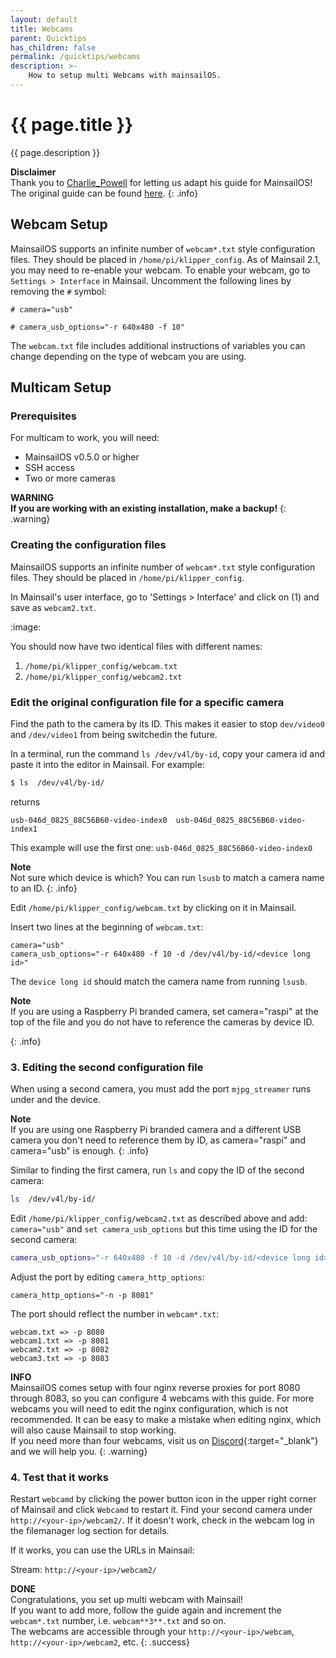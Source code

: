 ```yaml
---
layout: default
title: Webcams
parent: Quicktips
has_children: false
permalink: /quicktips/webcams
description: >-
    How to setup multi Webcams with mainsailOS.
---
```


# {{ page.title }}
{{ page.description }}

__Disclaimer__  
Thank you to [Charlie_Powell](https://community.octoprint.org/u/Charlie_Powell) for letting us adapt his guide for MainsailOS!  
The original guide can be found [here](https://community.octoprint.org/t/setting-up-multiple-webcams-in-octopi-the-right-way/32669).
{: .info}

## Webcam Setup

MainsailOS supports an infinite number of `webcam*.txt` style configuration files. They should be placed in `/home/pi/klipper_config`. As of Mainsail 2.1, you may need to re-enable your webcam.  To enable your webcam, go to `Settings > Interface` in Mainsail.  Uncomment the following lines by removing the `#` symbol:

```
# camera="usb"

# camera_usb_options="-r 640x480 -f 10"
```

The `webcam.txt` file includes additional instructions of variables you can change depending on the type of webcam you are using.

## Multicam Setup

### Prerequisites
For multicam to work, you will need:

- MainsailOS v0.5.0 or higher
- SSH access
- Two or more cameras

__WARNING__  
**If you are working with an existing installation, make a backup!**
{: .warning}

### Creating the configuration files
MainsailOS supports an infinite number of `webcam*.txt` style configuration files. They should be placed in
`/home/pi/klipper_config`.

In Mainsail's user interface, go to 'Settings > Interface' and click on (1) and save as `webcam2.txt`.

:image:

You should now have two identical files with different names:
1. `/home/pi/klipper_config/webcam.txt`
2. `/home/pi/klipper_config/webcam2.txt`

### Edit the original configuration file for a specific camera
Find the path to the camera by its ID. This makes it easier to stop `dev/video0` and `/dev/video1` from being switchedin the future.

In a terminal, run the command `ls /dev/v4l/by-id`, copy your camera id and paste it into the editor in Mainsail. For example:

```bash
$ ls  /dev/v4l/by-id/
```

returns

```
usb-046d_0825_88C56B60-video-index0  usb-046d_0825_88C56B60-video-index1
```
This example will use the first one: `usb-046d_0825_88C56B60-video-index0`


__Note__  
Not sure which device is which? You can run `lsusb` to match a camera name to an ID.
{: .info}

Edit `/home/pi/klipper_config/webcam.txt`  by clicking on it in Mainsail.

Insert two lines at the beginning of `webcam.txt`:

```
camera="usb"
camera_usb_options="-r 640x480 -f 10 -d /dev/v4l/by-id/<device long id>"
```

The `device long id` should match the camera name from running `lsusb`.

__Note__  
If you are using a Raspberry Pi branded camera, set camera="raspi" at the top of the file and you do not have to reference the cameras by device ID.

{: .info}

### 3. Editing the second configuration file
When using a second camera, you must add the port `mjpg_streamer` runs under and the device.

__Note__  
If you are using one Raspberry Pi branded camera and a different USB camera you don't need to reference them by ID, as camera="raspi" and camera="usb" is enough.
{: .info}

Similar to finding the first camera, run `ls` and copy the ID of the second camera:

```bash
ls  /dev/v4l/by-id/
```

Edit `/home/pi/klipper_config/webcam2.txt` as described above and add:
`camera="usb"` and `set camera_usb_options` but this time using the ID for the second camera:

```bash
camera_usb_options="-r 640x480 -f 10 -d /dev/v4l/by-id/<device long id>"
```

Adjust the port by editing `camera_http_options`:

`camera_http_options="-n -p 8081"`

The port should reflect the number in `webcam*.txt`:
```
webcam.txt => -p 8080
webcam1.txt => -p 8081
webcam2.txt => -p 8082
webcam3.txt => -p 8083
```

__INFO__  
MainsailOS comes setup with four nginx reverse proxies for port 8080 through 8083, so you can configure 4 webcams with this guide. 
For more webcams you will need to edit the nginx configuration, which is not recommended.  It can be easy to make a mistake when editing nginx, which will also  cause Mainsail to stop working.  
If you need more than four webcams, visit us on [Discord](https://discord.gg/skWTwTD){:target="_blank"} and we will help you.
{: .warning}

### 4. Test that it works
Restart `webcamd` by clicking the power button icon in the upper right corner of Mainsail and click `Webcamd` to restart it. 
Find your second camera under `http://<your-ip>/webcam2/`.
If it doesn't work, check in the webcam log in the filemanager log section for details.

If it works, you can use the URLs in Mainsail:

Stream: `http://<your-ip>/webcam2/`

__DONE__  
Congratulations, you set up multi webcam with Mainsail!  
If you want to add more,  follow the guide again and increment the `webcam*.txt` number, i.e. `webcam**3**.txt` and so on.  
The webcams are accessible through your `http://<your-ip>/webcam`, `http://<your-ip>/webcam2`, etc.
{: .success}

